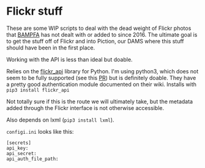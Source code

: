 # Flickr stuff

These are some WIP scripts to deal with the dead weight of Flickr photos that [BAMPFA](https://www.flickr.com/photos/bampfa/) has not dealt with or added to since 2016. The ultimate goal is to get the stuff off of Flickr and into Piction, our DAMS where this stuff should have been in the first place.

Working with the API is less than ideal but doable. 

Relies on the [flickr_api](https://github.com/alexis-mignon/python-flickr-api) library for Python. I'm using python3, which does not seem to be fully supported (see this [PR](https://github.com/alexis-mignon/python-flickr-api/pull/101)) but is definitely doable. They have a pretty good authentication module documented on their wiki. Installs with `pip3 install flickr_api`

Not totally sure if this is the route we will ultimately take, but the metadata added through the Flickr interface is not otherwise accessible.

Also depends on lxml (`pip3 install lxml`).

`configi.ini` looks like this:
```
[secrets]
api_key:
api_secret:
api_auth_file_path:
```